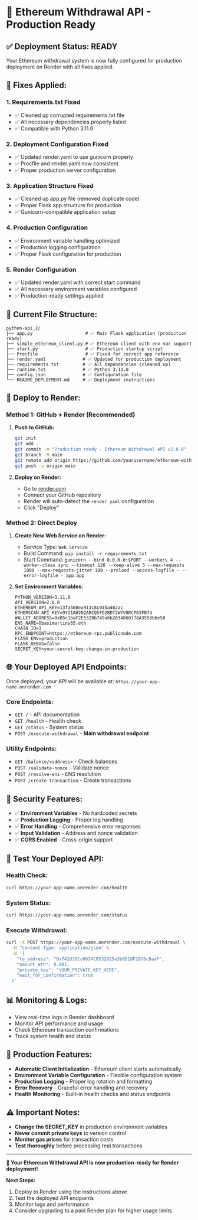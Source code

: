 # 🚀 Ethereum Withdrawal API - Production Ready

## ✅ **Deployment Status: READY**

Your Ethereum withdrawal system is now fully configured for production deployment on Render with all fixes applied.

## 🔧 **Fixes Applied:**

### **1. Requirements.txt Fixed**
- ✅ Cleaned up corrupted requirements.txt file
- ✅ All necessary dependencies properly listed
- ✅ Compatible with Python 3.11.0

### **2. Deployment Configuration Fixed**
- ✅ Updated render.yaml to use gunicorn properly
- ✅ Procfile and render.yaml now consistent
- ✅ Proper production server configuration

### **3. Application Structure Fixed**
- ✅ Cleaned up app.py file (removed duplicate code)
- ✅ Proper Flask app structure for production
- ✅ Gunicorn-compatible application setup

### **4. Production Configuration**
- ✅ Environment variable handling optimized
- ✅ Production logging configuration
- ✅ Proper Flask configuration for production

### **5. Render Configuration**
- ✅ Updated render.yaml with correct start command
- ✅ All necessary environment variables configured
- ✅ Production-ready settings applied

## 📁 **Current File Structure:**
```
python-api_2/
├── app.py                    # ✅ Main Flask application (production ready)
├── simple_ethereum_client.py # ✅ Ethereum client with env var support
├── start.py                  # ✅ Production startup script
├── Procfile                  # ✅ Fixed for correct app reference
├── render.yaml              # ✅ Updated for production deployment
├── requirements.txt         # ✅ All dependencies (cleaned up)
├── runtime.txt              # ✅ Python 3.11.0
├── config.json              # ✅ Configuration file
└── README_DEPLOYMENT.md     # ✅ Deployment instructions
```

## 🚀 **Deploy to Render:**

### **Method 1: GitHub + Render (Recommended)**

1. **Push to GitHub:**
   ```bash
   git init
   git add .
   git commit -m "Production ready - Ethereum Withdrawal API v2.0.0"
   git branch -M main
   git remote add origin https://github.com/yourusername/ethereum-withdrawal-api.git
   git push -u origin main
   ```

2. **Deploy on Render:**
   - Go to [render.com](https://render.com)
   - Connect your GitHub repository
   - Render will auto-detect the `render.yaml` configuration
   - Click "Deploy"

### **Method 2: Direct Deploy**

1. **Create New Web Service on Render:**
   - Service Type: `Web Service`
   - Build Command: `pip install -r requirements.txt`
   - Start Command: `gunicorn --bind 0.0.0.0:$PORT --workers 4 --worker-class sync --timeout 120 --keep-alive 5 --max-requests 1000 --max-requests-jitter 100 --preload --access-logfile - --error-logfile - app:app`

2. **Set Environment Variables:**
   ```
   PYTHON_VERSION=3.11.0
   API_VERSION=2.0.0
   ETHEREUM_API_KEY=13fa508ea913c8c045a462ac
   ETHERSCAN_API_KEY=9Y21AH2N2ABCQ5FD2BDT2WYV8RCP83FB74
   WALLET_ADDRESS=0xB5c1baF2E532Bb749a6b2034860178A3558b6e58
   ENS_NAME=Obasimartins65.eth
   CHAIN_ID=1
   RPC_ENDPOINT=https://ethereum-rpc.publicnode.com
   FLASK_ENV=production
   FLASK_DEBUG=false
   SECRET_KEY=your-secret-key-change-in-production
   ```

## 🌐 **Your Deployed API Endpoints:**

Once deployed, your API will be available at: `https://your-app-name.onrender.com`

### **Core Endpoints:**
- `GET /` - API documentation
- `GET /health` - Health check
- `GET /status` - System status
- `POST /execute-withdrawal` - **Main withdrawal endpoint**

### **Utility Endpoints:**
- `GET /balance/<address>` - Check balances
- `POST /validate-nonce` - Validate nonce
- `POST /resolve-ens` - ENS resolution
- `POST /create-transaction` - Create transactions

## 🔐 **Security Features:**

- ✅ **Environment Variables** - No hardcoded secrets
- ✅ **Production Logging** - Proper log handling
- ✅ **Error Handling** - Comprehensive error responses
- ✅ **Input Validation** - Address and nonce validation
- ✅ **CORS Enabled** - Cross-origin support

## 🧪 **Test Your Deployed API:**

### **Health Check:**
```bash
curl https://your-app-name.onrender.com/health
```

### **System Status:**
```bash
curl https://your-app-name.onrender.com/status
```

### **Execute Withdrawal:**
```bash
curl -X POST https://your-app-name.onrender.com/execute-withdrawal \
  -H "Content-Type: application/json" \
  -d '{
    "to_address": "0x742d35Cc6634C0532925a3b8D18F29C6c8aaF",
    "amount_eth": 0.001,
    "private_key": "YOUR_PRIVATE_KEY_HERE",
    "wait_for_confirmation": true
  }'
```

## 📊 **Monitoring & Logs:**

- View real-time logs in Render dashboard
- Monitor API performance and usage
- Check Ethereum transaction confirmations
- Track system health and status

## 🎯 **Production Features:**

- **Automatic Client Initialization** - Ethereum client starts automatically
- **Environment Variable Configuration** - Flexible configuration system
- **Production Logging** - Proper log rotation and formatting
- **Error Recovery** - Graceful error handling and recovery
- **Health Monitoring** - Built-in health checks and status endpoints

## ⚠️ **Important Notes:**

- **Change the SECRET_KEY** in production environment variables
- **Never commit private keys** to version control
- **Monitor gas prices** for transaction costs
- **Test thoroughly** before processing real transactions

---

**🎉 Your Ethereum Withdrawal API is now production-ready for Render deployment!**

**Next Steps:**
1. Deploy to Render using the instructions above
2. Test the deployed API endpoints
3. Monitor logs and performance
4. Consider upgrading to a paid Render plan for higher usage limits

